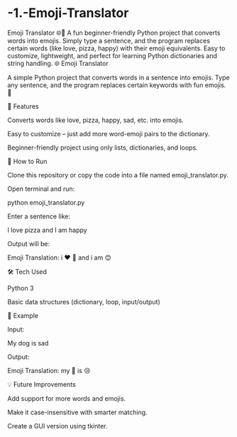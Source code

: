 # -1.-Emoji-Translator
Emoji Translator 🌐🎉 A fun beginner-friendly Python project that converts words into emojis. Simply type a sentence, and the program replaces certain words (like love, pizza, happy) with their emoji equivalents. Easy to customize, lightweight, and perfect for learning Python dictionaries and string handling.
🌐 Emoji Translator

A simple Python project that converts words in a sentence into emojis.
Type any sentence, and the program replaces certain keywords with fun emojis. 🎉

📌 Features

Converts words like love, pizza, happy, sad, etc. into emojis.

Easy to customize – just add more word-emoji pairs to the dictionary.

Beginner-friendly project using only lists, dictionaries, and loops.

🚀 How to Run

Clone this repository or copy the code into a file named emoji_translator.py.

Open terminal and run:

python emoji_translator.py


Enter a sentence like:

I love pizza and I am happy


Output will be:

Emoji Translation: i ❤️ 🍕 and i am 😊 

🛠️ Tech Used

Python 3

Basic data structures (dictionary, loop, input/output)

🎯 Example

Input:

My dog is sad


Output:

Emoji Translation: my 🐶 is 😢

💡 Future Improvements

Add support for more words and emojis.

Make it case-insensitive with smarter matching.

Create a GUI version using tkinter.
